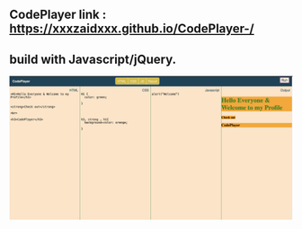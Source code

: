 **CodePlayer**
link : https://xxxzaidxxx.github.io/CodePlayer-/
---
## build with Javascript/jQuery.

>>>

![](images/show.png)
